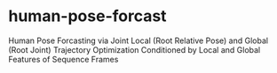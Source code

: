 # human-pose-forcast
Human Pose Forcasting via Joint Local (Root Relative Pose) and Global (Root Joint) Trajectory Optimization Conditioned by Local and Global Features of Sequence Frames
